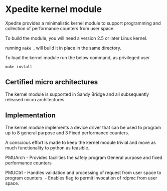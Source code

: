 # Xpedite kernel module

Xpedite provides a minimalistic kernel module to support programming and collection of performance counters from user space.


To build the module, you will need a version 2.5 or later Linux kernel.

running ```make ```, will build it in place in the same directory.

To load the kernel module run the below command, as privileged user

```
make install
```

## Certified micro architectures

The kernel module is supported in Sandy Bridge and all subsequently released micro architectures.

## Implementation

The kernel module implements a device driver that can be used to program up to 8 general purpose and 3 Fixed performance counters.

A conscious effort is made to keep the kernel module trivial and move as much functionality to python as feasible.

PMUArch - Provides facilities the safely program General purpose and fixed performance counters

PMUCtrl - Handles validation and processing of request from user space to program counters.
        - Enables flag to permit invocation of rdpmc from user space.

